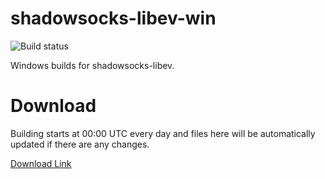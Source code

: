 # shadowsocks-libev-win

![Build status](https://github.com/DDoSolitary/shadowsocks-libev-win/workflows/.github/workflows/build.yml/badge.svg)

Windows builds for shadowsocks-libev.

# Download

Building starts at 00:00 UTC every day and files here will be automatically updated if there are any changes.

[Download Link](https://ddosolitary-builds.sourceforge.io/shadowsocks-libev-win/)
